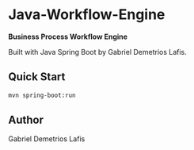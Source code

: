 # Java-Workflow-Engine

**Business Process Workflow Engine**

Built with Java Spring Boot by Gabriel Demetrios Lafis.

## Quick Start
```bash
mvn spring-boot:run
```

## Author
Gabriel Demetrios Lafis
